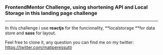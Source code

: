 ### FrontendMentor Challenge, using shortening API and Local Storage in this landing page challenge

------------



In this challenge i use **reactjs** for the funcionality, **localstorage **for data store and **sass** for layout.



Feel free to clone it, any question you can find me on my twitter: https://twitter.com/matiperessutti 
